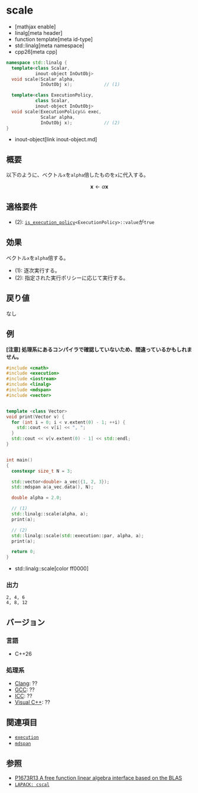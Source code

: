 # scale
* [mathjax enable]
* linalg[meta header]
* function template[meta id-type]
* std::linalg[meta namespace]
* cpp26[meta cpp]

```cpp
namespace std::linalg {
  template<class Scalar,
           inout-object InOutObj>
  void scale(Scalar alpha,
             InOutObj x);            // (1)

  template<class ExecutionPolicy,
           class Scalar,
           inout-object InOutObj>
  void scale(ExecutionPolicy&& exec,
             Scalar alpha,
             InOutObj x);            // (2)
}
```
* inout-object[link inout-object.md]

## 概要
以下のように、ベクトル`x`を`alpha`倍したものを`x`に代入する。

$$
\mathbf{x}\leftarrow\alpha\mathbf{x}
$$


## 適格要件
- (2): [`is_execution_policy`](/reference/execution/is_execution_policy.md)`<ExecutionPolicy>::value`が`true`


## 効果
ベクトル`x`を`alpha`倍する。

- (1): 逐次実行する。
- (2): 指定された実行ポリシーに応じて実行する。


## 戻り値
なし


## 例
**[注意] 処理系にあるコンパイラで確認していないため、間違っているかもしれません。**

```cpp example
#include <cmath>
#include <execution>
#include <iostream>
#include <linalg>
#include <mdspan>
#include <vector>


template <class Vector>
void print(Vector v) {
  for (int i = 0; i < v.extent(0) - 1; ++i) {
    std::cout << v[i] << ", ";
  }
  std::cout << v[v.extent(0) - 1] << std::endl;
}


int main()
{
  constexpr size_t N = 3;

  std::vector<double> a_vec({1, 2, 3});
  std::mdspan a(a_vec.data(), N);

  double alpha = 2.0;

  // (1)
  std::linalg::scale(alpha, a);
  print(a);

  // (2)
  std::linalg::scale(std::execution::par, alpha, a);
  print(a);

  return 0;
}
```
* std::linalg::scale[color ff0000]


### 出力
```
2, 4, 6
4, 8, 12
```


## バージョン
### 言語
- C++26

### 処理系
- [Clang](/implementation.md#clang): ??
- [GCC](/implementation.md#gcc): ??
- [ICC](/implementation.md#icc): ??
- [Visual C++](/implementation.md#visual_cpp): ??


## 関連項目
- [`execution`](/reference/execution.md)
- [`mdspan`](/reference/mdspan.md)


## 参照
- [P1673R13 A free function linear algebra interface based on the BLAS](https://www.open-std.org/jtc1/sc22/wg21/docs/papers/2023/p1673r13.html)
- [`LAPACK: cscal`](https://netlib.org/lapack/explore-html/d2/de8/group__scal_gacce468103c83fa18bae078d5f49fefe2.html#gacce468103c83fa18bae078d5f49fefe2)
